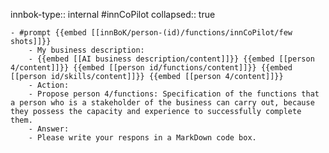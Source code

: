 innbok-type:: internal
#innCoPilot
collapsed:: true

	- #prompt {{embed [[innBoK/person-(id)/functions/innCoPilot/few shots]]}}
		- My business description:
		- {{embed [[AI business description/content]]}} {{embed [[person 4/content]]}} {{embed [[person id/functions/content]]}} {{embed [[person id/skills/content]]}} {{embed [[person 4/content]]}}
		- Action:
		- Propose person 4/functions: Specification of the functions that a person who is a stakeholder of the business can carry out, because they possess the capacity and experience to successfully complete them.
		- Answer:
		- Please write your respons in a MarkDown code box.